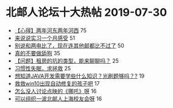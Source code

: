 # 北邮人论坛十大热帖 2019-07-30

- [【心得】两年河东两年河西](https://bbs.byr.cn/article/Job/2041679) 75
- [来说说实习一个月感受](https://bbs.byr.cn/article/Talking/6138950) 51
- [别说和两电比了，现在连其他邮都比不过了](https://bbs.byr.cn/article/Focus/87999) 50
- [真的不要做舔狗](https://bbs.byr.cn/article/Feeling/3117131) 35
- [【问题】租房的坑的类型，能来聊聊吗？](https://bbs.byr.cn/article/WorkLife/1126595) 25
- [习惯性失眠，求拯救](https://bbs.byr.cn/article/Health/217483) 25
- [想知道JAVA开发需要学些什么知识？光刷题够吗？?](https://bbs.byr.cn/article/StudyShare/192317) 19
- [救救win10出现自动修复的孩子吧](https://bbs.byr.cn/article/DigiLife/308537) 17
- [怎么没人讨论点映的《哪吒》呀](https://bbs.byr.cn/article/Movie/314579) 16
- [可以组织一波北邮人上海校友会呀](https://bbs.byr.cn/article/BYRatSH/6521) 16


